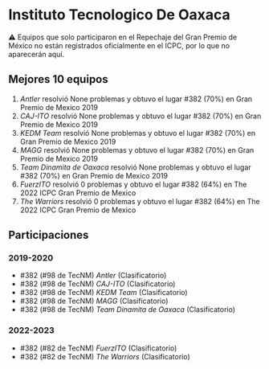 # Instituto Tecnologico De Oaxaca

:warning: Equipos que solo participaron en el Repechaje del Gran Premio de México no están registrados oficialmente en el ICPC, por lo que no aparecerán aquí.

## Mejores 10 equipos

1. _Antler_ resolvió None problemas y obtuvo el lugar #382 (70%) en Gran Premio de Mexico 2019
1. _CAJ-ITO_ resolvió None problemas y obtuvo el lugar #382 (70%) en Gran Premio de Mexico 2019
1. _KEDM Team_ resolvió None problemas y obtuvo el lugar #382 (70%) en Gran Premio de Mexico 2019
1. _MAGG_ resolvió None problemas y obtuvo el lugar #382 (70%) en Gran Premio de Mexico 2019
1. _Team Dinamita de Oaxaca_ resolvió None problemas y obtuvo el lugar #382 (70%) en Gran Premio de Mexico 2019
1. _FuerzITO_ resolvió 0 problemas y obtuvo el lugar #382 (64%) en The 2022 ICPC Gran Premio de Mexico
1. _The Warriors_ resolvió 0 problemas y obtuvo el lugar #382 (64%) en The 2022 ICPC Gran Premio de Mexico

## Participaciones

### 2019-2020

- #382 (#98 de TecNM) _Antler_ (Clasificatorio)
- #382 (#98 de TecNM) _CAJ-ITO_ (Clasificatorio)
- #382 (#98 de TecNM) _KEDM Team_ (Clasificatorio)
- #382 (#98 de TecNM) _MAGG_ (Clasificatorio)
- #382 (#98 de TecNM) _Team Dinamita de Oaxaca_ (Clasificatorio)

### 2022-2023

- #382 (#82 de TecNM) _FuerzITO_ (Clasificatorio)
- #382 (#82 de TecNM) _The Warriors_ (Clasificatorio)



